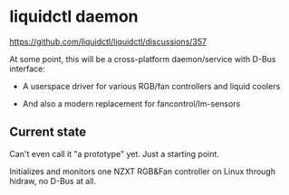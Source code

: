liquidctl daemon
================

https://github.com/liquidctl/liquidctl/discussions/357

At some point, this will be a cross-platform daemon/service with D-Bus
interface:

- A userspace driver for various RGB/fan controllers and liquid coolers

- And also a modern replacement for fancontrol/lm-sensors

Current state
-------------

Can't even call it "a prototype" yet. Just a starting point.

Initializes and monitors one NZXT RGB&Fan controller on Linux through hidraw,
no D-Bus at all.
